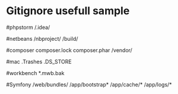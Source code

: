 Gitignore usefull sample
========================

#phpstorm
/.idea/
 
 
#netbeans
/nbproject/
/build/
 
 
#composer
composer.lock
composer.phar
/vendor/
 
 
#mac
.Trashes
.DS_STORE
 
 
#workbench
*.mwb.bak
 
 
#Symfony 
/web/bundles/
/app/bootstrap*
/app/cache/*
/app/logs/*
